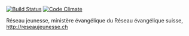 [![Build Status](https://semaphoreci.com/api/v1/js-tech/resj/branches/master/badge.svg)](https://semaphoreci.com/js-tech/resj)
[![Code Climate](https://codeclimate.com/github/JS-Tech/resj/badges/gpa.svg)](https://codeclimate.com/github/JS-Tech/resj)

Réseau jeunesse, ministère évangélique du Réseau évangélique suisse, http://reseaujeunesse.ch
